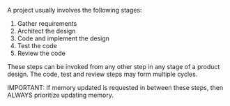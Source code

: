 A project usually involves the following stages:

1. Gather requirements
2. Architect the design
3. Code and implement the design
4. Test the code
5. Review the code

These steps can be invoked from any other step in any stage of a product design. The code, test and review steps may form multiple cycles. 

IMPORTANT: If memory updated is requested in between these steps, then ALWAYS prioritize updating memory.